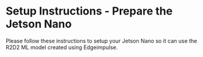 # Setup Instructions - Prepare the Jetson Nano

Please follow these instructions to setup your Jetson Nano so it can use the R2D2 ML model created using Edgeimpulse.
